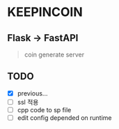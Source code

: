 # KEEPINCOIN


## Flask -> FastAPI
> coin generate server



## TODO
- [x] previous...
- [ ] ssl 적용
- [ ] cpp code to sp file
- [ ] edit config depended on runtime